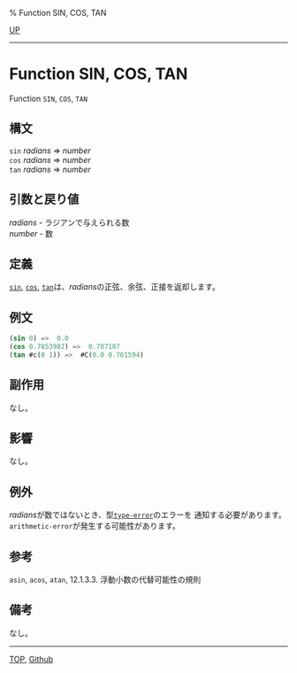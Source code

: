 % Function SIN, COS, TAN

[UP](12.2.html)  

---

# Function **SIN, COS, TAN**


Function `SIN`, `COS`, `TAN`


## 構文

`sin` *radians* => *number*  
`cos` *radians* => *number*  
`tan` *radians* => *number*


## 引数と戻り値

*radians* - ラジアンで与えられる数  
*number* - 数


## 定義

[`sin`](12.2.sin.html), [`cos`](12.2.sin.html), [`tan`](12.2.sin.html)は、*radians*の正弦、余弦、正接を返却します。


## 例文

```lisp
(sin 0) =>  0.0
(cos 0.7853982) =>  0.707107
(tan #c(0 1)) =>  #C(0.0 0.761594)
```


## 副作用

なし。


## 影響

なし。


## 例外

*radians*が数ではないとき、型[`type-error`](4.4.type-error.html)のエラーを
通知する必要があります。
`arithmetic-error`が発生する可能性があります。


## 参考

`asin`,
`acos`,
`atan`,
12.1.3.3. 浮動小数の代替可能性の規則


## 備考

なし。


---
[TOP](index.html),  [Github](https://github.com/nptcl/npt-japanese)

